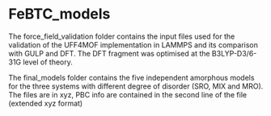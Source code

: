 # FeBTC_models

The force_field_validation folder contains the input files used for the validation of the UFF4MOF implementation in LAMMPS and its comparison with GULP and DFT. The DFT fragment was optimised at the B3LYP-D3/6-31G level of theory.

The final_models folder contains the five independent amorphous models for the three systems with different degree of disorder (SRO, MIX and MRO). The files are in xyz, PBC info are contained in the second line of the file (extended xyz format)
